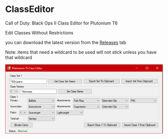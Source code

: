 # ClassEditor
 Call of Duty: Black Ops II Class Editor for Plutonium T6

Edit Classes Without Restrictions

you can download the latest version from the [Releases](https://github.com/usbmenus/classeditor/releases) tab

Note: items that need a wildcard to be used will not stick unless you have that wildcard

![](image.png)

